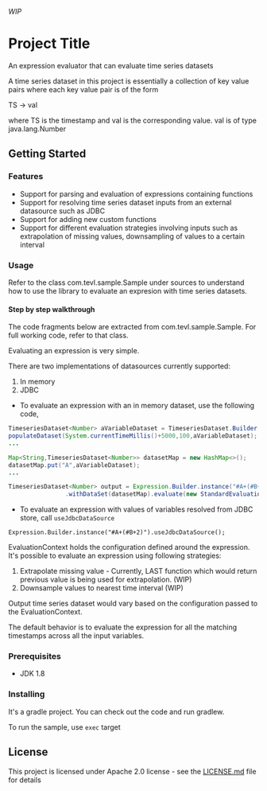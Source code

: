 *WIP*
# Project Title

An expression evaluator that can evaluate time series datasets

A time series dataset in this project is essentially a collection of key value pairs where each key value pair 
is of the form

TS -> val

where TS is the timestamp and val is the corresponding value. val is of type java.lang.Number

## Getting Started

### Features
* Support for parsing and evaluation of expressions containing functions
* Support for resolving time series dataset inputs from an external datasource such as JDBC
* Support for adding new custom functions
* Support for different evaluation strategies involving inputs such as extrapolation of missing values, 
downsampling of values to a certain interval 

### Usage

Refer to the class com.tevl.sample.Sample under sources to understand how to use the library to evaluate an
expresion with time series datasets.

#### Step by step walkthrough

The code fragments below are extracted from com.tevl.sample.Sample. For full working code, refer to that class.

Evaluating an expression is very simple.

There are two implementations of datasources currently supported:
1. In memory
2. JDBC

* To evaluate an expression with an in memory dataset, use the following code,

````java
TimeseriesDataset<Number> aVariableDataset = TimeseriesDataset.Builder.<Number>instance().build();
populateDataset(System.currentTimeMillis()+5000,100,aVariableDataset);
...

Map<String,TimeseriesDataset<Number>> datasetMap = new HashMap<>();
datasetMap.put("A",aVariableDataset);
...

TimeseriesDataset<Number> output = Expression.Builder.instance("#A+(#B+2)").useInMemoryDataSource()
                .withDataSet(datasetMap).evaluate(new StandardEvaluationContext());
````
* To evaluate an expression with values of variables resolved from JDBC store, call `useJdbcDataSource`
````
Expression.Builder.instance("#A+(#B+2)").useJdbcDataSource();
````

EvaluationContext holds the configuration defined around the expression. It's possible to evaluate an expression using following strategies:
1. Extrapolate missing value - Currently, LAST function which would return previous value is being used for extrapolation. (WIP)
2. Downsample values to nearest time interval (WIP)

Output time series dataset would vary based on the configuration passed to the EvaluationContext. 

The default behavior is to evaluate the expression for all the matching timestamps across all the input variables.


### Prerequisites

* JDK 1.8

### Installing

It's a gradle project. You can check out the code and run gradlew.

To run the sample, use `exec` target


## License

This project is licensed under Apache 2.0 license - see the [LICENSE.md](LICENSE.md) file for details


